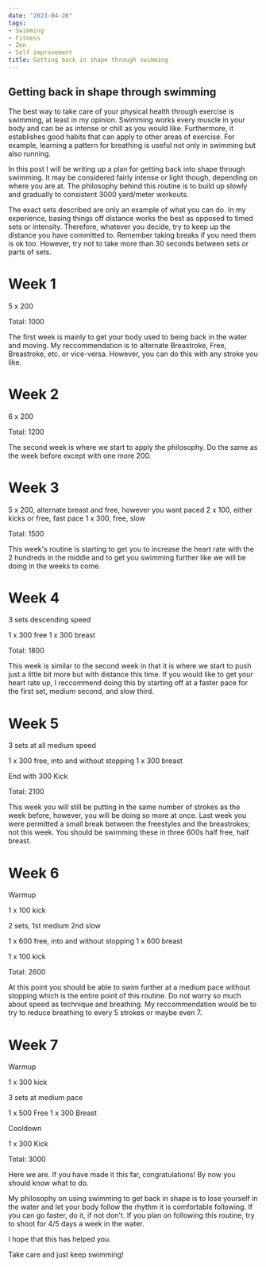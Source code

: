 ```yaml
---
date: "2023-04-26"
tags:
- Swimming
- Fitness
- Zen
- Self improvement
title: Getting back in shape through swimming
---
```


## Getting back in shape through swimming

The best way to take care of your physical health through exercise is swimming, at least in my opinion. Swimming works every muscle in your body and can be as intense or chill as you would like. Furthermore, it establishes good habits that can apply to other areas of exercise. For example, learning a pattern for breathing is useful not only in swimming but also running. 

In this post I will be writing up a plan for getting back into shape through swimming. It may be considered fairly intense or light though, depending on where you are at. The philosophy behind this routine is to build up slowly and gradually to consistent 3000 yard/meter workouts. 

The exact sets described are only an example of what you can do. In my experience, basing things off distance works the best as opposed to timed sets or intensity. Therefore, whatever you decide, try to keep up the distance you have committed to. Remember taking breaks if you need them is ok too. However, try not to take more than 30 seconds between sets or parts of sets.  

# Week 1

5 x 200

Total: 1000

The first week is mainly to get your body used to being back in the water and moving. My reccommendation is to alternate Breastroke, Free, Breastroke, etc. or vice-versa. However, you can do this with any stroke you like. 

# Week 2

6 x 200

Total: 1200

The second week is where we start to apply the philosophy. Do the same as the week before except with one more 200. 

# Week 3

5 x 200, alternate breast and free, however you want paced
2 x 100, either kicks or free, fast pace
1 x 300, free, slow

Total: 1500

This week's routine is starting to get you to increase the heart rate with the 2 hundreds in the middle and to get you swimming further like we will be doing in the weeks to come. 

# Week 4

3 sets descending speed

1 x 300 free
1 x 300 breast

Total: 1800

This week is similar to the second week in that it is where we start to push just a little bit more but with distance this time. If you would like to get your heart rate up, I reccommend doing this by starting off at a faster pace for the first set, medium second, and slow third. 

# Week 5

3 sets at all medium speed

1 x 300 free, into and without stopping
1 x 300 breast

End with 300 Kick

Total: 2100

This week you will still be putting in the same number of strokes as the week before, however, you will be doing so more at once. Last week you were permitted a small break between the freestyles and the breastrokes; not this week. You should be swimming these in three 600s half free, half breast. 

# Week 6

Warmup 

1 x 100 kick

2 sets, 1st medium 2nd slow

1 x 600 free, into and without stopping
1 x 600 breast

1 x 100 kick

Total: 2600

At this point you should be able to swim further at a medium pace without stopping which is the entire point of this routine. Do not worry so much about speed as technique and breathing. My reccommendation would be to try to reduce breathing to every 5 strokes or maybe even 7. 

# Week 7

Warmup 

1 x 300 kick

3 sets at medium pace

1 x 500 Free
1 x 300 Breast

Cooldown 

1 x 300 Kick

Total: 3000

Here we are. If you have made it this far, congratulations! By now you should know what to do. 

My philosophy on using swimming to get back in shape is to lose yourself in the water and let your body follow the rhythm it is comfortable following. If you can go faster, do it, if not don't. If you plan on following this routine, try to shoot for 4/5 days a week in the water. 

I hope that this has helped you. 

Take care and just keep swimming!

